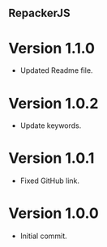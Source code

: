 ## RepackerJS


# Version 1.1.0
 * Updated Readme file.

# Version 1.0.2
 * Update keywords.

# Version 1.0.1
 * Fixed GitHub link.

# Version 1.0.0
 * Initial commit.
